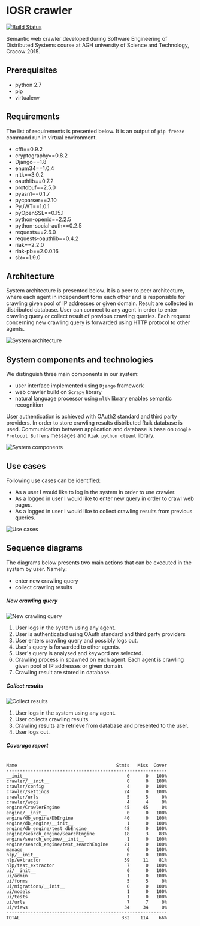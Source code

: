 IOSR crawler
============

[![Build Status](https://travis-ci.org/krzysztof-trzepla/iosr-crawler.svg?branch=master)](https://travis-ci.org/krzysztof-trzepla/iosr-crawler)

Semantic web crawler developed during Software Engineering of Distributed
Systems course at AGH university of Science and Technology, Cracow 2015.

Prerequisites
-------------

* python 2.7
* pip
* virtualenv 

Requirements
------------

The list of requirements is presented below. It is an output of `pip freeze`
command run in virtual environment.

* cffi==0.9.2
* cryptography==0.8.2
* Django==1.8
* enum34==1.0.4
* nltk==3.0.2
* oauthlib==0.7.2
* protobuf==2.5.0
* pyasn1==0.1.7
* pycparser==2.10
* PyJWT==1.0.1
* pyOpenSSL==0.15.1
* python-openid==2.2.5
* python-social-auth==0.2.5
* requests==2.6.0
* requests-oauthlib==0.4.2
* riak==2.2.0
* riak-pb==2.0.0.16
* six==1.9.0

Architecture
------------

System architecture is presented below. It is a peer to peer architecture, where
each agent in independent form each other and is responsible for crawling given
pool of IP addresses or given domain. Result are collected in distributed
database. User can connect to any agent in order to enter crawling query or
collect result of previous crawling queries. Each request concerning new
crawling query is forwarded using HTTP protocol to other agents.

![System architecture](misc/images/architecture.png "System architecture.")

System components and technologies
----------------------------------

We distinguish three main components in our system:

* user interface implemented using `Django` framework
* web crawler build on `Scrapy` library
* natural language processor using `nltk` library enables semantic recognition

User authentication is achieved with OAuth2 standard and third party providers.
In order to store crawling results distributed Raik database is used.
Communication between application and database is base on `Google Protocol Buffers`
messages and `Riak python client` library.

![System components](misc/images/components.png "System components.")

Use cases
---------

Following use cases can be identified:

* As a user I would like to log in the system in order to use crawler.
* As a logged in user I would like to enter new query in order to crawl web pages.
* As a logged in user I would like to collect crawling results from previous queries.

![Use cases](misc/images/useCases.png "Use cases.")

Sequence diagrams
-----------------

The diagrams below presents two main actions that can be executed in the system
by user. Namely:

* enter new crawling query
* collect crawling results

##### New crawling query #####

![New crawling query](misc/images/enterQuery.png "New crawling query.")

1. User logs in the system using any agent.
2. User is authenticated using OAuth standard and third party providers
3. User enters crawling query and possibly logs out.
4. User's query is forwarded to other agents.
5. User's query is analysed and keyword are selected.
6. Crawling process in spawned on each agent. Each agent is crawling given pool
of IP addresses or given domain.
7. Crawling result are stored in database.

##### Collect results #####

![Collect results](misc/images/collectResults.png "Collect results.")

1. User logs in the system using any agent.
2. User collects crawling results.
3. Crawling results are retrieve from database and presented to the user.
4. User logs out.

##### Coverage report #####

<pre><code>
Name                                     Stmts   Miss  Cover
------------------------------------------------------------
__init__                                     0      0   100%
crawler/__init__                             0      0   100%
crawler/config                               4      0   100%
crawler/settings                            24      0   100%
crawler/urls                                 5      5     0%
crawler/wsgi                                 4      4     0%
engine/CrawlerEngine                        45     45     0%
engine/__init__                              0      0   100%
engine/db_engine/DbEngine                   40      0   100%
engine/db_engine/__init__                    1      0   100%
engine/db_engine/test_dbEngine              48      0   100%
engine/search_engine/SearchEngine           18      3    83%
engine/search_engine/__init__                1      0   100%
engine/search_engine/test_searchEngine      21      0   100%
manage                                       6      0   100%
nlp/__init__                                 0      0   100%
nlp/extractor                               59     11    81%
nlp/test_extractor                           7      0   100%
ui/__init__                                  0      0   100%
ui/admin                                     1      0   100%
ui/forms                                     5      5     0%
ui/migrations/__init__                       0      0   100%
ui/models                                    1      0   100%
ui/tests                                     1      0   100%
ui/urls                                      7      7     0%
ui/views                                    34     34     0%
------------------------------------------------------------
TOTAL                                      332    114    66%
</code></pre>